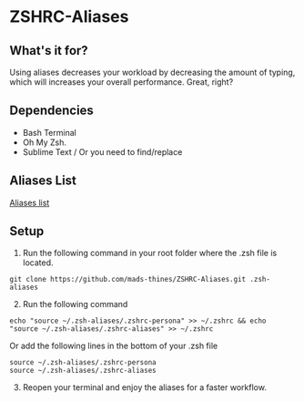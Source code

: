 # ZSHRC-Aliases

## What's it for?
Using aliases decreases your workload by decreasing the amount of typing, which will increases your overall performance.
Great, right?

## Dependencies
- Bash Terminal
- Oh My Zsh.
- Sublime Text / Or you need to find/replace

## Aliases List
[Aliases list](https://github.com/mads-thines/ZSHRC-Aliases/wiki/Aliases-list)

## Setup
1. Run the following command in your root folder where the .zsh file is located.
```
git clone https://github.com/mads-thines/ZSHRC-Aliases.git .zsh-aliases
```
2. Run the following command
```
echo "source ~/.zsh-aliases/.zshrc-persona" >> ~/.zshrc && echo "source ~/.zsh-aliases/.zshrc-aliases" >> ~/.zshrc
```
Or add the following lines in the bottom of your .zsh file
```
source ~/.zsh-aliases/.zshrc-persona
source ~/.zsh-aliases/.zshrc-aliases
```
3. Reopen your terminal and enjoy the aliases for a faster workflow.

